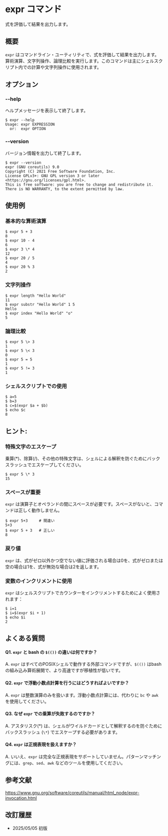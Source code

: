 # expr コマンド

式を評価して結果を出力します。

## 概要

`expr` はコマンドライン・ユーティリティで、式を評価して結果を出力します。算術演算、文字列操作、論理比較を実行します。このコマンドは主にシェルスクリプト内での計算や文字列操作に使用されます。

## オプション

### **--help**

ヘルプメッセージを表示して終了します。

```
$ expr --help
Usage: expr EXPRESSION
  or:  expr OPTION
```

### **--version**

バージョン情報を出力して終了します。

```
$ expr --version
expr (GNU coreutils) 9.0
Copyright (C) 2021 Free Software Foundation, Inc.
License GPLv3+: GNU GPL version 3 or later <https://gnu.org/licenses/gpl.html>.
This is free software: you are free to change and redistribute it.
There is NO WARRANTY, to the extent permitted by law.
```

## 使用例

### 基本的な算術演算

```
$ expr 5 + 3
8
$ expr 10 - 4
6
$ expr 3 \* 4
12
$ expr 20 / 5
4
$ expr 20 % 3
2
```

### 文字列操作

```
$ expr length "Hello World"
11
$ expr substr "Hello World" 1 5
Hello
$ expr index "Hello World" "o"
5
```

### 論理比較

```
$ expr 5 \> 3
1
$ expr 5 \< 3
0
$ expr 5 = 5
1
$ expr 5 != 3
1
```

### シェルスクリプトでの使用

```
$ a=5
$ b=3
$ c=$(expr $a + $b)
$ echo $c
8
```

## ヒント:

### 特殊文字のエスケープ

乗算(*)、除算(/)、その他の特殊文字は、シェルによる解釈を防ぐためにバックスラッシュでエスケープしてください。

```
$ expr 5 \* 3
15
```

### スペースが重要

`expr` は演算子とオペランドの間にスペースが必要です。スペースがないと、コマンドは正しく動作しません。

```
$ expr 5+3     # 間違い
5+3
$ expr 5 + 3   # 正しい
8
```

### 戻り値

`expr` は、式がゼロ以外かつ空でない値に評価される場合は0を、式がゼロまたは空の場合は1を、式が無効な場合は2を返します。

### 変数のインクリメントに使用

`expr` はシェルスクリプトでカウンターをインクリメントするためによく使用されます：

```
$ i=1
$ i=$(expr $i + 1)
$ echo $i
2
```

## よくある質問

#### Q1. `expr` と bash の `$(())` の違いは何ですか？
A. `expr` はすべてのPOSIXシェルで動作する外部コマンドですが、`$(())` はbashの組み込み算術展開で、より高速ですが移植性が低いです。

#### Q2. `expr` で浮動小数点計算を行うにはどうすればよいですか？
A. `expr` は整数演算のみを扱います。浮動小数点計算には、代わりに `bc` や `awk` を使用してください。

#### Q3. なぜ `expr` での乗算が失敗するのですか？
A. アスタリスク(*) は、シェルがワイルドカードとして解釈するのを防ぐためにバックスラッシュ (`\*`) でエスケープする必要があります。

#### Q4. `expr` は正規表現を扱えますか？
A. いいえ、`expr` は完全な正規表現をサポートしていません。パターンマッチングには、`grep`、`sed`、`awk` などのツールを使用してください。

## 参考文献

https://www.gnu.org/software/coreutils/manual/html_node/expr-invocation.html

## 改訂履歴

- 2025/05/05 初版
